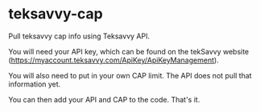 teksavvy-cap
============

Pull teksavvy cap info using Teksavvy API.

You will need your API key, which can be found on the tekSavvy website (https://myaccount.teksavvy.com/ApiKey/ApiKeyManagement).

You will also need to put in your own CAP limit.  The API does not pull that information yet.

You can then add your API and CAP to the code.  That's it.
